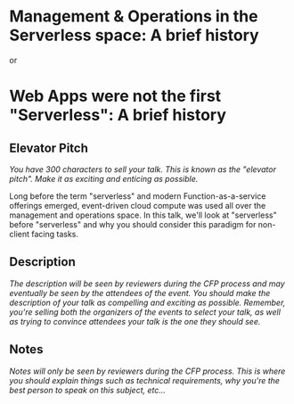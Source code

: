 # Management & Operations in the Serverless space: A brief history

or

# Web Apps were not the first "Serverless": A brief history

## Elevator Pitch

*You have 300 characters to sell your talk. This is known as the "elevator pitch". Make it as exciting and enticing as possible.*

Long before the term "serverless" and modern Function-as-a-service offerings emerged, event-driven cloud compute was used all over the management and operations space. In this talk, we'll look at "serverless" before "serverless" and why you should consider this paradigm for non-client facing tasks.

## Description

*The description will be seen by reviewers during the CFP process and may eventually be seen by the attendees of the event. You should make the description of your talk as compelling and exciting as possible. Remember, you're selling both the organizers of the events to select your talk, as well as trying to convince attendees your talk is the one they should see.*

## Notes

*Notes will only be seen by reviewers during the CFP process. This is where you should explain things such as technical requirements, why you're the best person to speak on this subject, etc...*
